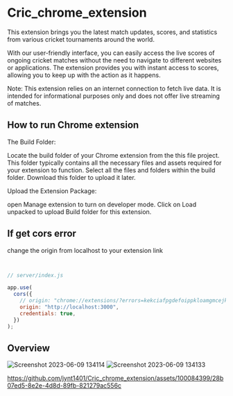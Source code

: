 # Cric_chrome_extension

This extension brings you the latest match updates, scores, and statistics from various cricket tournaments around the world.

With our user-friendly interface, you can easily access the live scores of ongoing cricket matches without the need to navigate to different websites or applications. The extension provides you with instant access to scores, allowing you to keep up with the action as it happens.

Note: This extension relies on an internet connection to fetch live data. It is intended for informational purposes only and does not offer live streaming of matches.


## How to run Chrome extension

The Build Folder:

Locate the build folder of your Chrome extension from the this file project. 
This folder typically contains all the necessary files and assets required for your extension to function. Select all the files and folders within the build folder. Download this folder to upload it later.


Upload the Extension Package:

open Manage extension to turn on developer mode.
Click on Load unpacked to upload Build folder for this extension.


## If get cors error

change the origin from localhost to your extension link

```javascript


// server/index.js 

app.use(
  cors({
    // origin: "chrome://extensions/?errors=kekciafpgdefoippkloamgmcejkbbbbj",
    origin: "http://localhost:3000",
    credentials: true,
  })
);
```

## Overview
![Screenshot 2023-06-09 134114](https://github.com/jynt1401/Cric_chrome_extension/assets/100084399/5a1c8392-380b-4098-ba33-b8d20023bce6)
![Screenshot 2023-06-09 134133](https://github.com/jynt1401/Cric_chrome_extension/assets/100084399/fdaba31b-7a5f-41a1-9a5d-85200cffd831)

https://github.com/jynt1401/Cric_chrome_extension/assets/100084399/28b07ed5-8e2e-4d8d-89fb-821279ac556c



